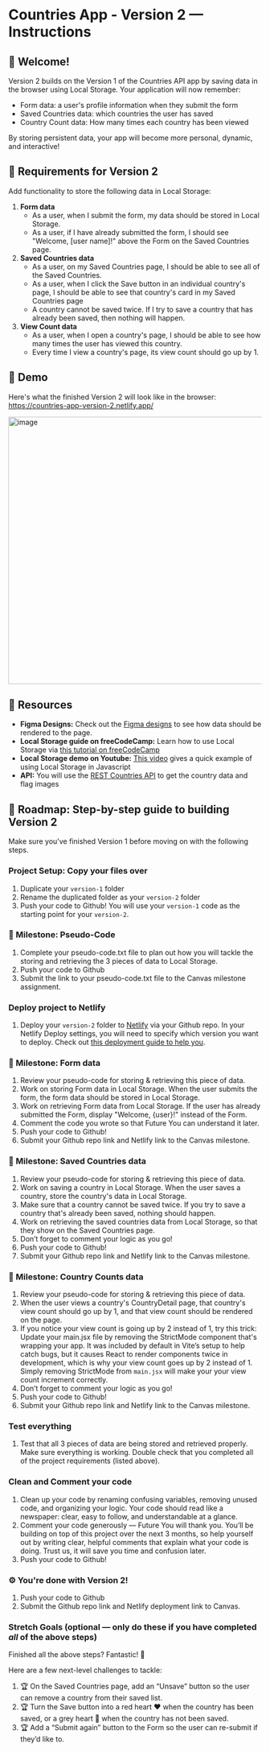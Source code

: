 # Countries App - Version 2 — Instructions

## 👋 Welcome!

Version 2 builds on the Version 1 of the Countries API app by saving data in the browser using Local Storage. Your application will now remember:
- Form data: a user's profile information when they submit the form 
- Saved Countries data: which countries the user has saved
- Country Count data: How many times each country has been viewed

By storing persistent data, your app will become more personal, dynamic, and interactive!

## 🎯 Requirements for Version 2

Add functionality to store the following data in Local Storage: 

1. **Form data**
    - As a user, when I submit the form, my data should be stored in Local Storage.
    - As a user, if I have already submitted the form, I should see "Welcome, [user name]!" above the Form on the Saved Countries page. 
2. **Saved Countries data**
    - As a user, on my Saved Countries page, I should be able to see all of the Saved Countries.
    - As a user, when I click the Save button in an individual country's page, I should be able to see that country's card in my Saved Countries page
    - A country cannot be saved twice. If I try to save a country that has already been saved, then nothing will happen. 
3. **View Count data** 
    - As a user, when I open a country's page, I should be able to see how many times the user has viewed this country.
    - Every time I view a country's page, its view count should go up by 1.
  
## 💎 Demo

Here's what the finished Version 2 will look like in the browser: https://countries-app-version-2.netlify.app/

<img width="790" height="531" alt="image" src="https://github.com/user-attachments/assets/7dea0cdf-2654-4571-a895-51ec3efbf489" />


## 🔗 Resources

- **Figma Designs:** Check out the [Figma designs](https://www.figma.com/design/YuEMNteoQic0h6RRiYprpV/Countries-API-Project?node-id=1404-20) to see how data should be rendered to the page. 
- **Local Storage guide on freeCodeCamp:** Learn how to use Local Storage via [this tutorial on freeCodeCamp](https://www.freecodecamp.org/news/use-local-storage-in-modern-applications/)
- **Local Storage demo on Youtube:** [This video](https://www.youtube.com/watch?v=AUOzvFzdIk4) gives a quick example of using Local Storage in Javascript
- **API:** You will use the [REST Countries API](https://restcountries.com) to get the country data and flag images

## 🚀 Roadmap: Step-by-step guide to building Version 2
Make sure you've finished Version 1 before moving on with the following steps.

### Project Setup: Copy your files over 
1. Duplicate your `version-1` folder
2. Rename the duplicated folder as your `version-2` folder
3. Push your code to Github! You will use your `version-1` code as the starting point for your `version-2`.

### 🎯 Milestone: Pseudo-Code
1. Complete your pseudo-code.txt file to plan out how you will tackle the storing and retrieving the 3 pieces of data to Local Storage.
2. Push your code to Github
3. Submit the link to your pseudo-code.txt file to the Canvas milestone assignment. 

### Deploy project to Netlify
1. Deploy your `version-2` folder to [Netlify](https://www.netlify.com/) via your Github repo. In your Netlify Deploy settings, you will need to specify which version you want to deploy. Check out [this deployment guide to help you](https://docs.google.com/document/d/18jxCUA0bebCyYaIHy8aaKMgOQH4w5-b-iCGDWpV4K4M/edit?tab=t.jnwta4jrhylr#heading=h.scmsi7a6s9yz).

### 🎯 Milestone: Form data
1. Review your pseudo-code for storing & retrieving this piece of data. 
2. Work on storing Form data in Local Storage. When the user submits the form, the form data should be stored in Local Storage.
3. Work on retrieving Form data from Local Storage. If the user has already submitted the Form, display "Welcome, {user}!" instead of the Form.
4. Comment the code you wrote so that Future You can understand it later.
5. Push your code to Github!
6. Submit your Github repo link and Netlify link to the Canvas milestone.

### 🎯 Milestone: Saved Countries data
1. Review your pseudo-code for storing & retrieving this piece of data. 
2. Work on saving a country in Local Storage. When the user saves a country, store the country's data in Local Storage.
3. Make sure that a country cannot be saved twice. If you try to save a country that's already been saved, nothing should happen. 
4. Work on retrieving the saved countries data from Local Storage, so that they show on the Saved Countries page. 
5. Don’t forget to comment your logic as you go!
6. Push your code to Github!
7. Submit your Github repo link and Netlify link to the Canvas milestone.

### 🎯 Milestone: Country Counts data 
1. Review your pseudo-code for storing & retrieving this piece of data. 
2. When the user views a country's CountryDetail page, that country's view count should go up by 1, and that view count should be rendered on the page. 
3. If you notice your view count is going up by 2 instead of 1, try this trick:  Update your main.jsx file by removing the StrictMode component that's wrapping your app. It was included by default in Vite’s setup to help catch bugs, but it causes React to render components twice in development, which is why your view count goes up by 2 instead of 1. Simply removing StrictMode from `main.jsx` will make your your view count increment correctly.
4. Don’t forget to comment your logic as you go!
5. Push your code to Github!
6. Submit your Github repo link and Netlify link to the Canvas milestone.

### Test everything
1. Test that all 3 pieces of data are being stored and retrieved properly. Make sure everything is working. Double check that you completed all of the project requirements (listed above). 

### Clean and Comment your code 
1. Clean up your code by renaming confusing variables, removing unused code, and organizing your logic. Your code should read like a newspaper: clear, easy to follow, and understandable at a glance.
2. Comment your code generously — Future You will thank you. You’ll be building on top of this project over the next 3 months, so help yourself out by writing clear, helpful comments that explain what your code is doing. Trust us, it will save you time and confusion later.
3. Push your code to Github!

### ⚙️ You're done with Version 2! 
1. Push your code to Github
2. Submit the Github repo link and Netlify deployment link to Canvas.

### Stretch Goals (optional — only do these if you have completed _all_ of the above steps)

Finished all the above steps? Fantastic! 🎉

Here are a few next-level challenges to tackle:
1. 🏆 On the Saved Countries page, add an “Unsave” button so the user can remove a country from their saved list.
2. 🏆 Turn the Save button into a red heart ❤️ when the country has been saved, or a grey heart 🩶 when the country has not been saved. 
3. 🏆 Add a “Submit again” button to the Form so the user can re-submit if they’d like to.





